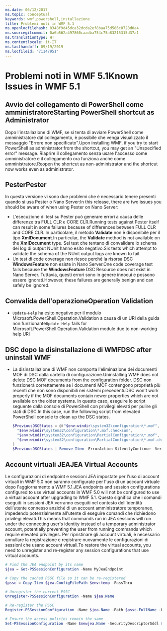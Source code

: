 ```yaml
---
ms.date: 06/12/2017
ms.topic: conceptual
keywords: wmf,powershell,installazione
title: Problemi noti in WMF 5.1
ms.openlocfilehash: 8348f9d45dca32dcda2ef8baa75d586c8728d0a4
ms.sourcegitcommit: 0a6b562a497860caadba754c75a83215315d37a1
ms.translationtype: HT
ms.contentlocale: it-IT
ms.lasthandoff: 09/19/2019
ms.locfileid: "71147951"
---
```

# <a name="known-issues-in-wmf-51"></a><span data-ttu-id="8385b-103">Problemi noti in WMF 5.1</span><span class="sxs-lookup"><span data-stu-id="8385b-103">Known Issues in WMF 5.1</span></span>

## <a name="starting-powershell-shortcut-as-administrator"></a><span data-ttu-id="8385b-104">Avvio del collegamento di PowerShell come amministratore</span><span class="sxs-lookup"><span data-stu-id="8385b-104">Starting PowerShell shortcut as Administrator</span></span>

<span data-ttu-id="8385b-105">Dopo l'installazione di WMF, se si tenta di avviare PowerShell come amministratore dal collegamento, è possibile che venga visualizzato il messaggio "Errore non specificato".</span><span class="sxs-lookup"><span data-stu-id="8385b-105">Upon installing WMF, if you try to start PowerShell as administrator from the shortcut, you may get an "Unspecified error" message.</span></span> <span data-ttu-id="8385b-106">Riaprire il collegamento senza usare l'accesso come amministratore e il collegamento ora funziona anche come amministratore.</span><span class="sxs-lookup"><span data-stu-id="8385b-106">Reopen the shortcut as non-administrator and the shortcut now works even as administrator.</span></span>

## <a name="pester"></a><span data-ttu-id="8385b-107">Pester</span><span class="sxs-lookup"><span data-stu-id="8385b-107">Pester</span></span>

<span data-ttu-id="8385b-108">In questa versione vi sono due problemi che è necessario tenere presenti quando si usa Pester o Nano Server:</span><span class="sxs-lookup"><span data-stu-id="8385b-108">In this release, there are two issues you should be aware of when using Pester on Nano Server:</span></span>

- <span data-ttu-id="8385b-109">L'esecuzione di test su Pester può generare errori a causa delle differenze tra FULL CLR e CORE CLR.</span><span class="sxs-lookup"><span data-stu-id="8385b-109">Running tests against Pester itself can result in some failures because of differences between FULL CLR and CORE CLR.</span></span> <span data-ttu-id="8385b-110">In particolare, il metodo **Validate** non è disponibile per il tipo **XmlDocument**.</span><span class="sxs-lookup"><span data-stu-id="8385b-110">In particular, the **Validate** method is not available on the **XmlDocument** type.</span></span> <span data-ttu-id="8385b-111">Sei test che tentano di convalidare lo schema dei log di output NUnit hanno esito negativo.</span><span class="sxs-lookup"><span data-stu-id="8385b-111">Six tests which attempt to validate the schema of the NUnit output logs are known to fail.</span></span>
- <span data-ttu-id="8385b-112">Un test di code coverage non riesce perché la risorsa DSC **WindowsFeature** non esiste in Nano Server.</span><span class="sxs-lookup"><span data-stu-id="8385b-112">One code coverage test fails because the **WindowsFeature** DSC Resource does not exist in Nano Server.</span></span> <span data-ttu-id="8385b-113">Tuttavia, questi errori sono in genere innocui e possono essere ignorati.</span><span class="sxs-lookup"><span data-stu-id="8385b-113">However, these failures are generally benign and can safely be ignored.</span></span>

## <a name="operation-validation"></a><span data-ttu-id="8385b-114">Convalida dell'operazione</span><span class="sxs-lookup"><span data-stu-id="8385b-114">Operation Validation</span></span>

- <span data-ttu-id="8385b-115">`Update-Help` ha esito negativo per il modulo Microsoft.PowerShell.Operation.Validation a causa di un URI della guida non funzionante</span><span class="sxs-lookup"><span data-stu-id="8385b-115">`Update-Help` fails for Microsoft.PowerShell.Operation.Validation module due to non-working help URI</span></span>

## <a name="dsc-after-uninstall-wmf"></a><span data-ttu-id="8385b-116">DSC dopo la disinstallazione di WMF</span><span class="sxs-lookup"><span data-stu-id="8385b-116">DSC after uninstall WMF</span></span>

- <span data-ttu-id="8385b-117">La disinstallazione di WMF non comporta l'eliminazione dei documenti MOF di DSC dalla cartella di configurazione.</span><span class="sxs-lookup"><span data-stu-id="8385b-117">Uninstalling WMF does not delete DSC MOF documents from the configuration folder.</span></span> <span data-ttu-id="8385b-118">DSC non funzionerà correttamente se i documenti MOF contengono proprietà più recenti che non sono disponibili nei sistemi precedenti.</span><span class="sxs-lookup"><span data-stu-id="8385b-118">DSC won't work properly if the MOF documents contain newer properties which are not available on the older systems.</span></span> <span data-ttu-id="8385b-119">In questo caso, eseguire lo script seguente dalla console di PowerShell con privilegi elevati per pulire gli stati di DSC.</span><span class="sxs-lookup"><span data-stu-id="8385b-119">In this case, run the following script from elevated PowerShell console to clean up the DSC states.</span></span>

  ```powershell
  $PreviousDSCStates = @("$env:windir\system32\configuration\*.mof",
    "$env:windir\system32\configuration\*.mof.checksum",
    "$env:windir\system32\configuration\PartialConfiguration\*.mof",
    "$env:windir\system32\configuration\PartialConfiguration\*.mof.checksum"
  )
  $PreviousDSCStates | Remove-Item -ErrorAction SilentlyContinue -Verbose
  ```

## <a name="jea-virtual-accounts"></a><span data-ttu-id="8385b-120">Account virtuali JEA</span><span class="sxs-lookup"><span data-stu-id="8385b-120">JEA Virtual Accounts</span></span>

<span data-ttu-id="8385b-121">Le configurazioni di endpoint e sessioni JEA impostate per l'uso di account virtuali in WMF 5.0 non saranno configurate per l'uso di un account virtuale dopo l'aggiornamento a WMF 5.1.</span><span class="sxs-lookup"><span data-stu-id="8385b-121">JEA endpoints and session configurations configured to use virtual accounts in WMF 5.0 will not be configured to use a virtual account after upgrading to WMF 5.1.</span></span> <span data-ttu-id="8385b-122">Questo significa che i comandi eseguiti in sessioni JEA verranno eseguiti nel contesto dell'identità dell'utente connesso anziché di un account amministratore temporaneo, impedendo potenzialmente all'utente di eseguire comandi che richiedono privilegi elevati.</span><span class="sxs-lookup"><span data-stu-id="8385b-122">This means that commands run in JEA sessions will run under the connecting user's identity instead of a temporary administrator account, potentially preventing the user from running commands which require elevated privileges.</span></span> <span data-ttu-id="8385b-123">Per ripristinare gli account virtuali, è necessario annullare la registrazione e registrare nuovamente le configurazioni di sessioni che usano account virtuali.</span><span class="sxs-lookup"><span data-stu-id="8385b-123">To restore the virtual accounts, you need to unregister and re-register any session configurations that use virtual accounts.</span></span>

```powershell
# Find the JEA endpoint by its name
$jea = Get-PSSessionConfiguration -Name MyJeaEndpoint

# Copy the cached PSSC file so it can be re-registered
$pssc = Copy-Item $jea.ConfigFilePath $env:temp -PassThru

# Unregister the current PSSC
Unregister-PSSessionConfiguration -Name $jea.Name

# Re-register the PSSC
Register-PSSessionConfiguration -Name $jea.Name -Path $pssc.FullName -Force

# Ensure the access policies remain the same
Set-PSSessionConfiguration -Name $newjea.Name -SecurityDescriptorSddl $jea.SecurityDescriptorSddl
```